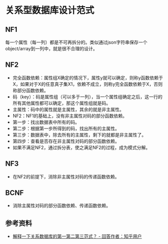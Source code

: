 # 关系型数据库设计范式

##  NF1
每一个属性（每一列）都是不可再拆分的。类似通过json字符串保存一个object/array到一列中，就是很不合理的设计。

## NF2
+  完全函数依赖：属性组X确定的情况下，属性y就可以确定，则称y函数依赖于X，如果对于X的任意真子集X1，依赖不成立，则称y完全函数依赖于X，否则称部分函数依赖。
+  码（key）：码是属性组（可以多于一列），当一个属性组确定之后，这一行的所有其他属性都可以确定，那这个属性组就是码。
+  主属性：码中的属性就是主属性，其余的就是非主属性。
+  NF2：NF1的基础上，没有非主属性对码的部分函数依赖。
  +  第一步：找出数据表中所有的码。
  +  第二步：根据第一步所得到的码，找出所有的主属性。
  +  第三步：数据表中，除去所有的主属性，剩下的就都是非主属性了。
  +  第四步：查看是否存在非主属性对码的部分函数依赖。
+  如果不满足NF2，通过拆分表，使之满足NF2的过程，成为模式分解。

## NF3
+  在NF2的前提下，消除非主属性对码的传递函数依赖。

## BCNF
+  消除主属性对码的部分函数依赖、传递函数依赖。

## 参考资料
+  [解释一下关系数据库的第一第二第三范式？ - 回答作者：知乎用户](http://www.zhihu.com/question/24696366/answer/29189700?utm_campaign=webshare&amp;utm_source=weibo&amp;utm_medium=zhihu)
